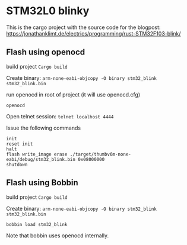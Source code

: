 STM32L0 blinky
===========

This is the cargo project with the source code for the blogpost: https://jonathanklimt.de/electrics/programming/rust-STM32F103-blink/


## Flash using openocd


build project `Cargo build`

Create binary: `arm-none-eabi-objcopy -O binary stm32_blink stm32_blink.bin`

run openocd in root of project (it will use openocd.cfg)

```
openocd
```

Open telnet session: `telnet localhost 4444`

Issue the following commands

````
init
reset init
halt
flash write_image erase ./target/thumbv6m-none-eabi/debug/stm32_blink.bin 0x08000000
shutdown
````

## Flash using Bobbin


build project `Cargo build`

Create binary: `arm-none-eabi-objcopy -O binary stm32_blink stm32_blink.bin`

```
bobbin load stm32_blink
```

Note that bobbin uses openocd internally.